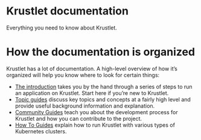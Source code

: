 # Krustlet documentation

Everything you need to know about Krustlet.

# How the documentation is organized

Krustlet has a lot of documentation. A high-level overview of how it’s organized will help you know where to look for certain things:

- [The introduction](intro/README.md) takes you by the hand through a series of steps to run an application on Krustlet. Start here if you’re new to Krustlet.
- [Topic guides](topics/README.md) discuss key topics and concepts at a fairly high level and provide useful background information and explanation.
- [Community Guides](community/README.md) teach you about the development process for Krustlet and how you can contribute to the project.
- [How To Guides](how-to/README.md) explain how to run Krustlet with various types of Kubernetes clusters.
